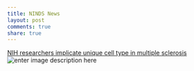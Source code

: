 ```yaml
---
title: NINDS News
layout: post
comments: true
share: true
---
```


[NIH researchers implicate unique cell type in multiple sclerosis
](http://www.ninds.nih.gov/news_and_events/news_articles/MS_drug.htm)
![enter image description here](http://67.media.tumblr.com/tumblr_mbwz6fZd4P1rctqjyo1_500.gif)
